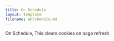 ```yaml
---
title: On Schedule
layout: template
filename: onSchedule.md
--- 
```


<!-- Robs cookie deleter capture code -->
<script>
	
var runDeleteCookie = true;	
	
if(runDeleteCookie){	
	
let COOKIESTODELETE = ["ap3c", "ap3converted", "ap3dm", "ap3sess"];
	
let delete_cookie = function(name) {
    document.cookie = name +'=; Path=/; Expires=Thu, 01 Jan 1970 00:00:01 GMT;';
	console.log("Deleted ", name, "cookie");
};

COOKIESTODELETE.forEach((name) => delete_cookie(name));
	
	runDeleteCookie = false;
	}
	
</script>


<!-- Ortto robert capture code -->
<script>
    window.ap3c = window.ap3c || {};
    var ap3c = window.ap3c;
    ap3c.cmd = ap3c.cmd || [];
    ap3c.cmd.push(function() {
        ap3c.init('YdOVzkqoVlq0G5Pscm9iZXJ0', 'https://testsubdomain.robs2.qa.lulzderp.com/');
        ap3c.track({v: 0});
    });
    ap3c.activity = function(act) { ap3c.act = (ap3c.act || []); ap3c.act.push(act); };
    var s, t; s = document.createElement('script'); s.type = 'text/javascript'; s.src = "https://testsubdomain.robs2.qa.lulzderp.com/app.js";
    t = document.getElementsByTagName('script')[0]; t.parentNode.insertBefore(s, t);
</script>



On Schedule, This clears cookies on page refresh 
